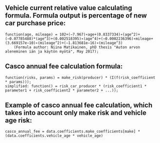 ## Vehicle current relative value calculating formula. Formula output is percentage of new car purchase price:
    function(age, mileage) = 102+(−7.967)∗age+(0.8337334)∗(age^2)+(−0.07785488)*(age^3)+(0.002518395)∗(age^4)+(−0.0002236396)∗mileage+(3.669157e−10)∗(mileage^2)+(−1.813681e−16)∗(mileage^3)
        (Formula author: Niina Matikainen, phD thesis "Auton arvon aleneminen iän ja käytön myötä", May 2017);

## Casco annual fee calculation formula:
    function(risks, params) = make_risk(producer) * (Σ(f(risk_coefficient * params)));
    simplified: function() = risk_car_producer * (risk_coefficient1 * parameter1 + risk_coefficient2 * parameter2 + ...));

## Example of casco annual fee calculation, which takes into account only make risk and vehicle age risk:
    casco_annual_fee = data.coefficients.make_coefficients[make] * (data.coefficients.vehicle_age * vehicle_age)
